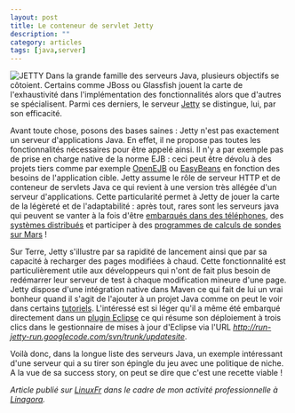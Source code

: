 ```yaml
---
layout: post
title: Le conteneur de servlet Jetty
description: ""
category: articles
tags: [java,server]
---
```


![JETTY](http://08000linux.com/blogs/files/2009/12/JETTY.gif) Dans la grande famille des serveurs Java, plusieurs objectifs se côtoient. Certains comme JBoss ou Glassfish jouent la carte de l'exhaustivité dans l'implémentation des fonctionnalités alors que d'autres se spécialisent. Parmi ces derniers, le serveur [Jetty](http://www.mortbay.org/jetty/) se distingue, lui, par son efficacité.

Avant toute chose, posons des bases saines : Jetty n'est pas exactement un serveur d'applications Java. En effet, il ne propose pas toutes les fonctionnalités nécessaires pour être appelé ainsi. Il n'y a par exemple pas de prise en charge native de la norme EJB : ceci peut être dévolu à des projets tiers comme par exemple [OpenEJB](http://openejb.apache.org/) ou [EasyBeans](http://www.easybeans.org/GettingStarted/GettingStartedJetty.html) en fonction des besoins de l'application cible. Jetty assume le rôle de serveur HTTP et de conteneur de servlets Java ce qui revient à une version très allégée d'un serveur d'applications. Cette particularité permet à Jetty de jouer la carte de la légèreté et de l'adaptabilité : après tout, rares sont les serveurs java qui peuvent se vanter à la fois d'être [embarqués dans des téléphones](http://code.google.com/p/i-jetty/), des [systèmes distribués](http://docs.codehaus.org/display/JETTY/Jetty+Powered/#JettyPowered-Hadoop) et participer à des [programmes de calculs de sondes sur Mars](http://docs.codehaus.org/display/JETTY/Jetty+Powered/#JettyPowered-JPL) !

Sur Terre, Jetty s'illustre par sa rapidité de lancement ainsi que par sa capacité à recharger des pages modifiées à chaud. Cette fonctionnalité est particulièrement utile aux développeurs qui n'ont de fait plus besoin de redémarrer leur serveur de test à chaque modification mineure d'une page. Jetty dispose d'une intégration native dans Maven ce qui fait de lui un vrai bonheur quand il s'agit de l'ajouter à un projet Java comme on peut le voir dans certains [tutoriels](http://www.tomsquest.com/blog/jetty-demarrage-rapide/). L'intéressé est si léger qu'il a même été embarqué directement dans un [plugin Eclipse](http://code.google.com/p/run-jetty-run/) ce qui résume son déploiement à trois clics dans le gestionnaire de mises à jour d'Eclipse via l'URL *http://run-jetty-run.googlecode.com/svn/trunk/updatesite*.

Voilà donc, dans la longue liste des serveurs Java, un exemple intéressant d'une serveur qui a su tirer son épingle du jeu avec une politique de niche. A la vue de sa success story, on peut se dire que c'est une recette viable !

*Article publié sur [LinuxFr](http://linuxfr.org/~galaux/) dans le cadre de mon activité professionnelle à [Linagora](http://linagora.com/).*

